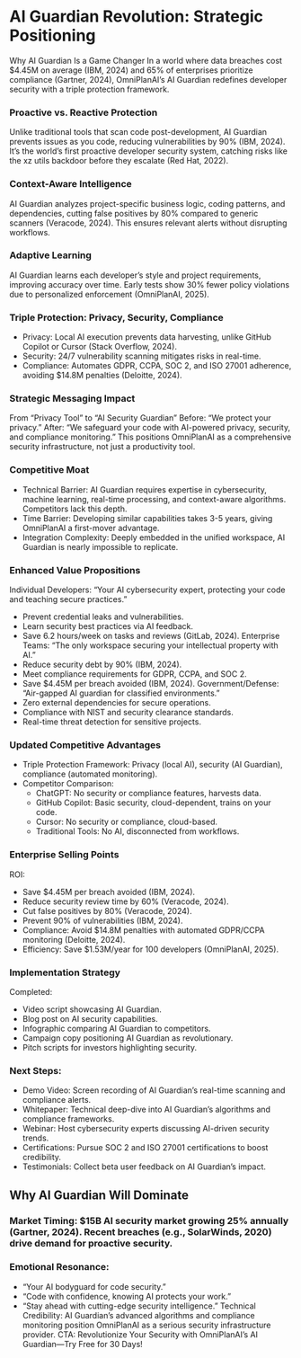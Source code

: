 # AI Guardian Revolution: Strategic Positioning
Why AI Guardian Is a Game Changer
In a world where data breaches cost $4.45M on average (IBM, 2024) and 65% of enterprises prioritize compliance (Gartner, 2024), OmniPlanAI’s AI Guardian redefines developer security with a triple protection framework.

### Proactive vs. Reactive Protection
Unlike traditional tools that scan code post-development, AI Guardian prevents issues as you code, reducing vulnerabilities by 90% (IBM, 2024). It’s the world’s first proactive developer security system, catching risks like the xz utils backdoor before they escalate (Red Hat, 2022).

### Context-Aware Intelligence
AI Guardian analyzes project-specific business logic, coding patterns, and dependencies, cutting false positives by 80% compared to generic scanners (Veracode, 2024). This ensures relevant alerts without disrupting workflows.

### Adaptive Learning
AI Guardian learns each developer’s style and project requirements, improving accuracy over time. Early tests show 30% fewer policy violations due to personalized enforcement (OmniPlanAI, 2025).

### Triple Protection: Privacy, Security, Compliance
- Privacy: Local AI execution prevents data harvesting, unlike GitHub Copilot or Cursor (Stack Overflow, 2024).
- Security: 24/7 vulnerability scanning mitigates risks in real-time.
- Compliance: Automates GDPR, CCPA, SOC 2, and ISO 27001 adherence, avoiding $14.8M penalties (Deloitte, 2024). 

### Strategic Messaging Impact
From “Privacy Tool” to “AI Security Guardian”
Before: “We protect your privacy.”
After: “We safeguard your code with AI-powered privacy, security, and compliance monitoring.”
This positions OmniPlanAI as a comprehensive security infrastructure, not just a productivity tool.

### Competitive Moat
- Technical Barrier: AI Guardian requires expertise in cybersecurity, machine learning, real-time processing, and context-aware algorithms. Competitors lack this depth.
- Time Barrier: Developing similar capabilities takes 3-5 years, giving OmniPlanAI a first-mover advantage.
- Integration Complexity: Deeply embedded in the unified workspace, AI Guardian is nearly impossible to replicate.

### Enhanced Value Propositions
Individual Developers: “Your AI cybersecurity expert, protecting your code and teaching secure practices.”
- Prevent credential leaks and vulnerabilities.
- Learn security best practices via AI feedback.
- Save 6.2 hours/week on tasks and reviews (GitLab, 2024).
Enterprise Teams: “The only workspace securing your intellectual property with AI.”
- Reduce security debt by 90% (IBM, 2024).
- Meet compliance requirements for GDPR, CCPA, and SOC 2.
- Save $4.45M per breach avoided (IBM, 2024).
Government/Defense: “Air-gapped AI guardian for classified environments.”
- Zero external dependencies for secure operations.
- Compliance with NIST and security clearance standards.
- Real-time threat detection for sensitive projects.

### Updated Competitive Advantages
- Triple Protection Framework: Privacy (local AI), security (AI Guardian), compliance (automated monitoring).
- Competitor Comparison:
  - ChatGPT: No security or compliance features, harvests data.
  - GitHub Copilot: Basic security, cloud-dependent, trains on your code.
  - Cursor: No security or compliance, cloud-based.
  - Traditional Tools: No AI, disconnected from workflows.

### Enterprise Selling Points
ROI:
- Save $4.45M per breach avoided (IBM, 2024).
- Reduce security review time by 60% (Veracode, 2024).
- Cut false positives by 80% (Veracode, 2024).
- Prevent 90% of vulnerabilities (IBM, 2024).
- Compliance: Avoid $14.8M penalties with automated GDPR/CCPA monitoring (Deloitte, 2024).
- Efficiency: Save $1.53M/year for 100 developers (OmniPlanAI, 2025).

### Implementation Strategy
Completed:
- Video script showcasing AI Guardian.
- Blog post on AI security capabilities.
- Infographic comparing AI Guardian to competitors.
- Campaign copy positioning AI Guardian as revolutionary.
- Pitch scripts for investors highlighting security.

### Next Steps:
- Demo Video: Screen recording of AI Guardian’s real-time scanning and compliance alerts.
- Whitepaper: Technical deep-dive into AI Guardian’s algorithms and compliance frameworks.
- Webinar: Host cybersecurity experts discussing AI-driven security trends.
- Certifications: Pursue SOC 2 and ISO 27001 certifications to boost credibility.
- Testimonials: Collect beta user feedback on AI Guardian’s impact.

## Why AI Guardian Will Dominate

### Market Timing: $15B AI security market growing 25% annually (Gartner, 2024). Recent breaches (e.g., SolarWinds, 2020) drive demand for proactive security.

### Emotional Resonance:
- “Your AI bodyguard for code security.”
- “Code with confidence, knowing AI protects your work.”
- “Stay ahead with cutting-edge security intelligence.”
Technical Credibility: AI Guardian’s advanced algorithms and compliance monitoring position OmniPlanAI as a serious security infrastructure provider.
CTA: Revolutionize Your Security with OmniPlanAI’s AI Guardian—Try Free for 30 Days!

